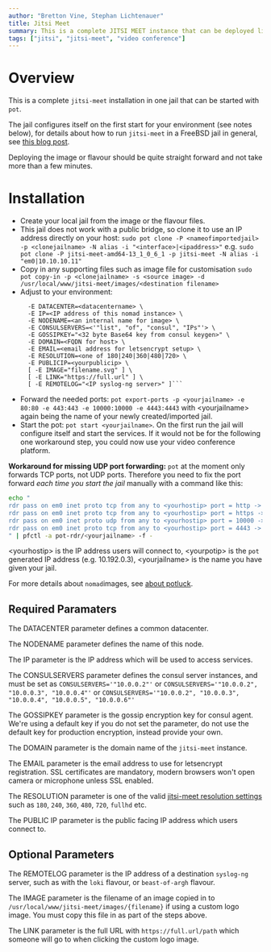 ```yaml
---
author: "Bretton Vine, Stephan Lichtenauer"
title: Jitsi Meet
summary: This is a complete JITSI MEET instance that can be deployed like a regular pot jail.
tags: ["jitsi", "jitsi-meet", "video conference"]
---
```


# Overview

This is a complete ```jitsi-meet``` installation in one jail that can be started with ```pot```.

The jail configures itself on the first start for your environment (see notes below), for details about how to run ```jitsi-meet``` in a FreeBSD jail in general, see [this blog post](https://honeyguide.eu/posts/jitsi-freebsd/).

Deploying the image or flavour should be quite straight forward and not take more than a few minutes.

# Installation

* Create your local jail from the image or the flavour files.
* This jail does not work with a public bridge, so clone it to use an IP address directly on your host:
  ```sudo pot clone -P <nameofimportedjail> -p <clonejailname> -N alias -i "<interface>|<ipaddress>"```
  e.g.
  ```sudo pot clone -P jitsi-meet-amd64-13_1_0_6_1 -p jitsi-meet -N alias -i "em0|10.10.10.11"```
* Copy in any supporting files such as image file for customisation
  ```sudo pot copy-in -p <clonejailname> -s <source image> -d /usr/local/www/jitsi-meet/images/<destination filename>```
* Adjust to your environment:
  ```sudo pot set-env -p <clonejailname> -E NODENAME=<name> \
    -E DATACENTER=<datacentername> \
    -E IP=<IP address of this nomad instance> \
    -E NODENAME=<an internal name for image> \
    -E CONSULSERVERS=<'"list", "of", "consul", "IPs"'> \
    -E GOSSIPKEY="<32 byte Base64 key from consul keygen>" \
    -E DOMAIN=<FQDN for host> \
    -E EMAIL=<email address for letsencrypt setup> \
    -E RESOLUTION=<one of 180|240|360|480|720> \
    -E PUBLICIP=<yourpublicip> \
    [ -E IMAGE="filename.svg" ] \
    [ -E LINK="https://full.url" ] \
    [ -E REMOTELOG="<IP syslog-ng server>" ]```
* Forward the needed ports: ```pot export-ports -p <yourjailname> -e 80:80 -e 443:443 -e 10000:10000 -e 4443:4443``` with &lt;yourjailname&gt; again being the name of your newly created/imported jail.
* Start the pot: ```pot start <yourjailname>```. On the first run the jail will configure itself and start the services.
  If it would not be for the following one workaround step, you could now use your video conference platform.

**Workaround for missing UDP port forwarding:**
```pot``` at the moment only forwards TCP ports, not UDP ports. Therefore you need to fix the port forward *each time you start the jail* manually with a command like this:

```bash
echo "
rdr pass on em0 inet proto tcp from any to <yourhostip> port = http -> <yourpotip> port 80
rdr pass on em0 inet proto tcp from any to <yourhostip> port = https -> <yourpotip>  port 443
rdr pass on em0 inet proto udp from any to <yourhostip> port = 10000 -> <yourpotip>  port 10000
rdr pass on em0 inet proto tcp from any to <yourhostip> port = 4443 -> <yourpotip>  port 4443
" | pfctl -a pot-rdr/<yourjailname> -f -
```
&lt;yourhostip&gt; is the IP address users will connect to, &lt;yourpotip&gt; is the ```pot``` generated IP address (e.g. 10.192.0.3), &lt;yourjailname&gt; is the name you have given your jail.

For more details about ```nomad```images, see [about potluck](https://potluck.honeyguide.net/micro/about-potluck/).

## Required Paramaters
The DATACENTER parameter defines a common datacenter.

The NODENAME parameter defines the name of this node.

The IP parameter is the IP address which will be used to access services.

The CONSULSERVERS parameter defines the consul server instances, and must be set as ```CONSULSERVERS='"10.0.0.2"'``` or ```CONSULSERVERS='"10.0.0.2", "10.0.0.3", "10.0.0.4"'``` or ```CONSULSERVERS='"10.0.0.2", "10.0.0.3", "10.0.0.4", "10.0.0.5", "10.0.0.6"'```

The GOSSIPKEY parameter is the gossip encryption key for consul agent. We're using a default key if you do not set the parameter, do not use the default key for production encryption, instead provide your own.

The DOMAIN parameter is the domain name of the `jitsi-meet` instance.

The EMAIL parameter is the email address to use for letsencrypt registration. SSL certificates are mandatory, modern browsers won't open camera or microphone unless SSL enabled.

The RESOLUTION parameter is one of the valid [jitsi-meet resolution settings](https://github.com/jitsi/lib-jitsi-meet/blob/master/service/RTC/Resolutions.js) such as `180`, `240`, `360`, `480`, `720`, `fullhd` etc.

The PUBLIC IP parameter is the public facing IP address which users connect to.

## Optional Parameters

The REMOTELOG parameter is the IP address of a destination ```syslog-ng``` server, such as with the ```loki``` flavour, or ```beast-of-argh``` flavour.

The IMAGE parameter is the filename of an image copied in to `/usr/local/www/jitsi-meet/images/{filename}` if using a custom logo image. You must copy this file in as part of the steps above.

The LINK parameter is the full URL with `https://full.url/path` which someone will go to when clicking the custom logo image.

